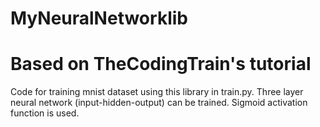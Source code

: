 # MyNeuralNetworklib
# Based on TheCodingTrain's tutorial

Code for training mnist dataset using this library in train.py.
Three layer neural network (input-hidden-output) can be trained.
Sigmoid activation function is used.


